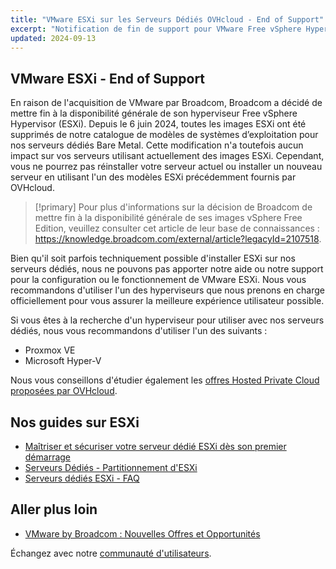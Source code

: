 ```yaml
---
title: "VMware ESXi sur les Serveurs Dédiés OVHcloud - End of Support"
excerpt: "Notification de fin de support pour VMware Free vSphere Hypervisor (ESXi) sur les serveurs dédiés OVHcloud"
updated: 2024-09-13
---
```


## VMware ESXi - End of Support

En raison de l'acquisition de VMware par Broadcom, Broadcom a décidé de mettre fin à la disponibilité générale de son hyperviseur Free vSphere Hypervisor (ESXi). Depuis le 6 juin 2024,  toutes les images ESXi ont été supprimés de notre catalogue de modèles de systèmes d’exploitation pour nos serveurs dédiés Bare Metal. Cette modification n'a toutefois aucun impact sur vos serveurs utilisant actuellement des images ESXi. Cependant, vous ne pourrez pas réinstaller votre serveur actuel ou installer un nouveau serveur en utilisant l'un des modèles ESXi précédemment fournis par OVHcloud.

> [!primary]
> Pour plus d'informations sur la décision de Broadcom de mettre fin à la disponibilité générale de ses images vSphere Free Edition, veuillez consulter cet article de leur base de connaissances : <https://knowledge.broadcom.com/external/article?legacyId=2107518>.

Bien qu'il soit parfois techniquement possible d'installer ESXi sur nos serveurs dédiés, nous ne pouvons pas apporter notre aide ou notre support pour la configuration ou le fonctionnement de VMware ESXi. Nous vous recommandons d'utiliser l'un des hyperviseurs que nous prenons en charge officiellement pour vous assurer la meilleure expérience utilisateur possible.

Si vous êtes à la recherche d'un hyperviseur pour utiliser avec nos serveurs dédiés, nous vous recommandons d'utiliser l'un des suivants :

- Proxmox VE
- Microsoft Hyper-V

Nous vous conseillons d'étudier également les [offres Hosted Private Cloud proposées par OVHcloud](/links/hosted-private-cloud/hosted-private-cloud).

## Nos guides sur ESXi

- [Maîtriser et sécuriser votre serveur dédié ESXi dès son premier démarrage](/pages/bare_metal_cloud/dedicated_servers/esxi-hardening)
- [Serveurs Dédiés - Partitionnement d'ESXi](/pages/bare_metal_cloud/dedicated_servers/esxi-partitioning)
- [Serveurs dédiés ESXi - FAQ](/pages/bare_metal_cloud/dedicated_servers/faq-esxi)

## Aller plus loin

- [VMware by Broadcom : Nouvelles Offres et Opportunités](https://blog.ovhcloud.com/vmware-on-ovhcloud-nouvelle-offre-vcd-vcf/)

Échangez avec notre [communauté d'utilisateurs](/links/community).